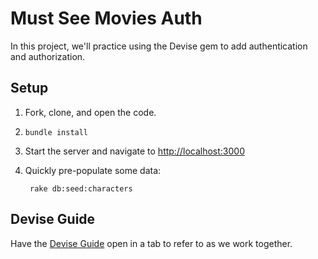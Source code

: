 # Must See Movies Auth

In this project, we'll practice using the Devise gem to add authentication and authorization.

## Setup

1. Fork, clone, and open the code.
1. `bundle install`
1. Start the server and navigate to [http://localhost:3000](http://localhost:3000)
1. Quickly pre-populate some data:

        rake db:seed:characters

## Devise Guide

Have the [Devise Guide](https://guides.firstdraft.com/authentication-and-authorization-with-devise.html) open in a tab to refer to as we work together.
